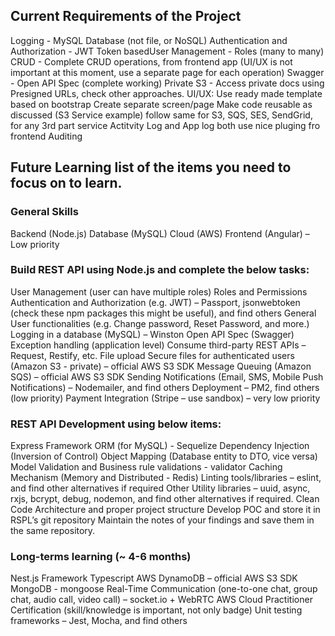 ## Current Requirements of the Project

Logging - MySQL Database (not file, or NoSQL)
Authentication and Authorization - JWT Token basedUser Management - Roles (many to many)
CRUD - Complete CRUD operations, from frontend app (UI/UX is not important at this moment, use a separate page for each operation)
Swagger - Open API Spec (complete working)
Private S3 - Access private docs using Presigned URLs, check other approaches.
UI/UX: Use ready made template based on bootstrap
Create separate screen/page
Make code reusable as discussed (S3 Service example)
follow same for S3, SQS, SES, SendGrid, for any 3rd part service
Actitvity Log and App log both
use nice pluging fro frontend
Auditing


## Future Learning list of the items you need to focus on to learn.

### General Skills
Backend (Node.js)
Database (MySQL)
Cloud (AWS)
Frontend (Angular) – Low priority
 

### Build REST API using Node.js and complete the below tasks:
User Management (user can have multiple roles)
Roles and Permissions
Authentication and Authorization (e.g. JWT) – Passport, jsonwebtoken (check these npm packages this might be useful), and find others
General User functionalities (e.g. Change password, Reset Password, and more.)
Logging in a database (MySQL) – Winston
Open API Spec (Swagger)
Exception handling (application level)
Consume third-party REST APIs – Request, Restify, etc.
File upload Secure files for authenticated users (Amazon S3 - private) – official AWS S3 SDK
Message Queuing (Amazon SQS) – official AWS S3 SDK
Sending Notifications (Email, SMS, Mobile Push Notifications) – Nodemailer, and find others
Deployment – PM2, find others (low priority)
Payment Integration (Stripe – use sandbox) – very low priority
 

### REST API Development using below items:
Express Framework
ORM (for MySQL) - Sequelize
Dependency Injection (Inversion of Control)
Object Mapping (Database entity to DTO, vice versa)
Model Validation and Business rule validations - validator
Caching Mechanism (Memory and Distributed - Redis)
Linting tools/libraries – eslint, and find other alternatives if required
Other Utility libraries – uuid, async, rxjs, bcrypt, debug, nodemon, and find other alternatives if required.
Clean Code Architecture and proper project structure
Develop POC and store it in RSPL’s git repository
Maintain the notes of your findings and save them in the same repository.
 

### Long-terms learning (~ 4-6 months)
Nest.js Framework
Typescript
AWS DynamoDB – official AWS S3 SDK
MongoDB - mongoose
Real-Time Communication (one-to-one chat, group chat, audio call, video call) – socket.io + WebRTC
AWS Cloud Practitioner Certification (skill/knowledge is important, not only badge)
Unit testing frameworks – Jest, Mocha, and find others
